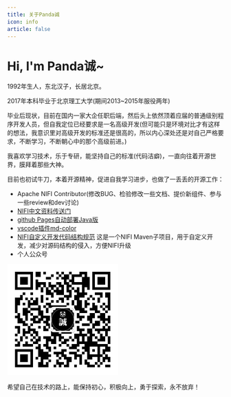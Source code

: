```yaml
---
title: 关于Panda诚
icon: info
article: false
---
```


<h1>Hi, I'm Panda诚~ </h1>

1992年生人，东北汉子，长居北京。

2017年本科毕业于北京理工大学(期间2013~2015年服役两年)

毕业后现状，目前在国内一家大企任职后端，然后头上依然顶着应届的普通级别程序开发人员，但自我定位已经要求是一名高级开发(但可能只是环境对比才有这样的想法，我意识里对高级开发的标准还是很高的，所以内心深处还是对自己严格要求，不断学习，不断朝心中的那个高级前进。)

我喜欢学习技术，乐于专研，能坚持自己的标准(代码洁癖)，一直向往着开源世界，膜拜着那些大神。

目前也初试牛刀，本着开源精神，促进自我学习进步，也做了一丢丢的开源工作：

- Apache NIFI Contributor(修改BUG、检验修改一些文档、提价新组件、参与一些review和dev讨论)
- [NIFI中文资料传送门](https://nifichina.github.io/)
- [github Pages自动部署Java版](https://github.com/zhangchengk/autodeploy)
- [vscode插件md-color](https://github.com/KuKuDeCheng/md-color)
- [NIFI自定义开发代码结构规范](https://github.com/zhangchengk/custom-nar-bundles) 这是一个NIFI Maven子项目，用于自定义开发，减少对源码结构的侵入，方便NIFI升级
- 个人公众号
  
![](./img/gzh.jpg)

希望自己在技术的路上，能保持初心，积极向上，勇于探索，永不放弃！
